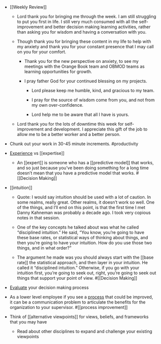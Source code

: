- [[Weekly Review]]
	 - Lord thank you for bringing me through the week. I am still struggling to put you first in life. I still very much consumed with all the self-improvement and better decision making learning activities, rather than asking you for wisdom and having a conversation with you.

	 - Though thank you for bringing these content in my life to help with my anxiety and thank you for your constant presence that I may call on you for your comfort.
		 - Thank you for the new perspective on anxiety, to see my meetings with the Orange Book team and OBMOD teams as learning opportunities for growth. 

		 - I pray father God for your continued blessing on my projects. 
			 - Lord please keep me humble, kind, and gracious to my team.

			 - I pray for the source of wisdom come from you, and not from my own over-confidence.

			 - Lord help me to be aware that all I have is yours.

	 - Lord thank you for the lots of downtime this week for self-improvement and development. I appreciate this gift of the job to allow me to be a better worker and a better person. 

- Chunk out your work in 30-45 minute increments. #productivity

- [Experience]([[experience]]) vs [[expertise]]
	 - An [[expert]] is someone who has a [[predictive model]] that works, and so just because you’ve been doing something for a long time doesn’t mean that you have a predictive model that works. #[[Decision Making]]

- [[intuition]]
	 - Quote: I would say intuition should be used with a lot of caution. In some realms, really great. Other realms, it doesn’t work so well. One of the things, and I’ll end on this point, is that the first time I met Danny Kahneman was probably a decade ago. I took very copious notes in that session.

	 - One of the key concepts he talked about was what he called “disciplined intuition.” He said, “You know, you’re going to have these base rates, or statistical ways of thinking about things, and then you’re going to have your intuition. How do you use those two things, and in what order?”

	 - The argument he made was you should always start with the [[base rate]] the statistical approach, and then layer in your intuition. He called it “disciplined intuition.” Otherwise, if you go with your intuition first, you’re going to seek out, right, you’re going to seek out things that support your point of view. #[[Decision Making]]

- [Evaluate]([[evaluate]]) your decision making process

- As a lower level employee if you see a [process]([[processes]]) that could be improved, it can be a communication problem to articulate the benefits for the organization to your supervisor. #[[process improvement]]

- Think of [[alternative viewpoints]] for views, beliefs, and frameworks that you may have
	 - Read about other disciplines to expand and challenge your existing viewpoints
